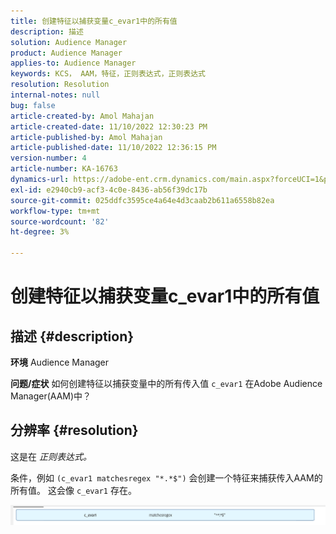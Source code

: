 ```yaml
---
title: 创建特征以捕获变量c_evar1中的所有值
description: 描述
solution: Audience Manager
product: Audience Manager
applies-to: Audience Manager
keywords: KCS， AAM，特征，正则表达式，正则表达式
resolution: Resolution
internal-notes: null
bug: false
article-created-by: Amol Mahajan
article-created-date: 11/10/2022 12:30:23 PM
article-published-by: Amol Mahajan
article-published-date: 11/10/2022 12:36:15 PM
version-number: 4
article-number: KA-16763
dynamics-url: https://adobe-ent.crm.dynamics.com/main.aspx?forceUCI=1&pagetype=entityrecord&etn=knowledgearticle&id=afe65171-f360-ed11-9561-6045bd006268
exl-id: e2940cb9-acf3-4c0e-8436-ab56f39dc17b
source-git-commit: 025ddfc3595ce4a64e4d3caab2b611a6558b82ea
workflow-type: tm+mt
source-wordcount: '82'
ht-degree: 3%

---
```


# 创建特征以捕获变量c_evar1中的所有值

## 描述 {#description}

<b>环境</b>
Audience Manager


<b>问题/症状</b>
如何创建特征以捕获变量中的所有传入值 `c_evar1` 在Adobe Audience Manager(AAM)中？


## 分辨率 {#resolution}


这是在 *正则表达式。*

条件，例如 `(c_evar1 matchesregex "*.*$")` 会创建一个特征来捕获传入AAM的所有值。 这会像 `c_evar1` 存在。



![](assets/1b1452cb-a86b-eb11-a812-00224803aaf7.png)
